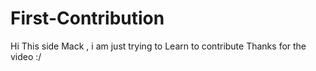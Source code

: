# First-Contribution
Hi This side Mack , i am just trying to Learn  to contribute 
Thanks for the video :/
